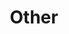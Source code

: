 ---
layout: list
title: Other
slug: other
menu: true
submenu: false
order: 4
description: >
  그외 다른 기술에 대하여
---